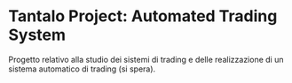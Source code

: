 # Tantalo Project: Automated Trading System
Progetto relativo alla studio dei sistemi di trading e delle realizzazione di un sistema automatico di trading (si spera).
